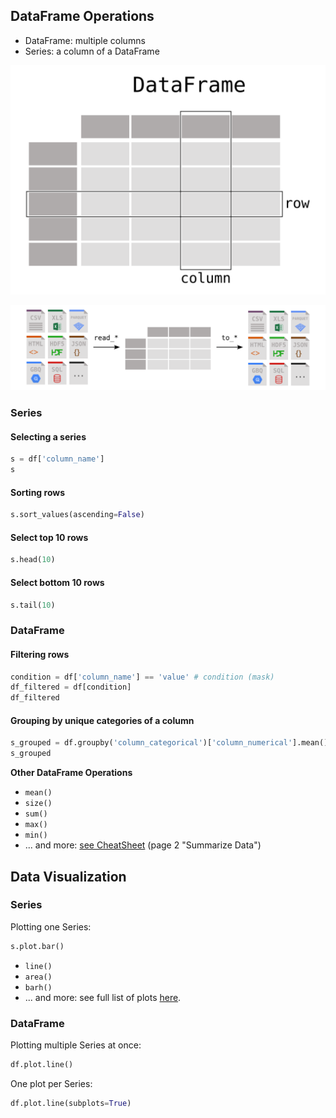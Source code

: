 ## DataFrame Operations

- DataFrame: multiple columns
- Series: a column of a DataFrame

![](src/01_table_dataframe.svg)

![](src/02_io_readwrite.svg)

### Series

#### Selecting a series

```python
s = df['column_name']
s
```

#### Sorting rows

```python
s.sort_values(ascending=False)
```

#### Select top 10 rows

```python
s.head(10)
```

#### Select bottom 10 rows

```python
s.tail(10)
```

### DataFrame

#### Filtering rows

```python
condition = df['column_name'] == 'value' # condition (mask)
df_filtered = df[condition]
df_filtered
```

#### Grouping by unique categories of a column

```python
s_grouped = df.groupby('column_categorical')['column_numerical'].mean()
s_grouped
```

**Other DataFrame Operations**

- `mean()`
- `size()`
- `sum()`
- `max()`
- `min()`
- ... and more: [see CheatSheet](https://pandas.pydata.org/Pandas_Cheat_Sheet.pdf) (page 2 "Summarize Data")

## Data Visualization

### Series

Plotting one Series:

```python
s.plot.bar()
```

- `line()`
- `area()`
- `barh()`
- ... and more: see full list of plots [here](https://pandas.pydata.org/docs/reference/api/pandas.Series.plot.html).

### DataFrame

Plotting multiple Series at once:

```python
df.plot.line()
```

One plot per Series:

```python
df.plot.line(subplots=True)
```